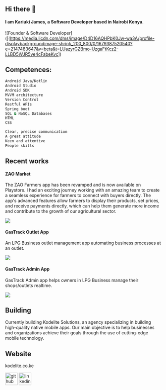 ## Hi there 👋
#### I am Kariuki James, a Software Developer based in Nairobi Kenya.
![Founder & Software Developer]([(https://media.licdn.com/dms/image/D4D16AQHPbK0Jw-wa3A/profile-displaybackgroundimage-shrink_200_800/0/1679387520540?e=2147483647&v=beta&t=LUazyrGZBmo-UzgaFtKcz2-LLBD5WJR5ye4cFabeKvc])

## Competences:
```bash
Android Java/Kotlin
Android Studio
Android SDK
MVVM architecture
Version Control
Restful APIs
Spring boot
SQL & NoSQL Databases
HTML
CSS

Clear, precise communication
A great attitude
Keen and attentive
People skills
```

## Recent works
#### ZAO Market

The ZAO Farmers app has been revamped and is now available on Playstore. I had an exciting journey working with an amazing team to create a seamless experience for farmers to connect with buyers directly. The app's advanced features allow farmers to display their products, set prices, and receive payments directly, which can help them generate more income and contribute to the growth of our agricultural sector.

<img src='https://media.licdn.com/dms/image/C4D22AQH_CF2ZB_sQTg/feedshare-shrink_800/0/1678809807061?e=1684972800&v=beta&t=CvByPiKgCthppRyc2HFNWIxnQDcbLBBMsmKbXSWryX4'>

#### GasTrack Outlet App

An LPG Business outlet management app automating business processes at an outlet.

<img src='https://media.licdn.com/dms/image/C4D22AQE3ybXwaKzIxw/feedshare-shrink_800/0/1676474468727?e=1684972800&v=beta&t=vh2415lza6_3U30-MmimEWMUoaC5raD5JSUZ3NgAKW8'>

#### GasTrack Admin App

GasTrack Admin app helps owners in LPG Business manage their shops/outlets realtime.

<img src='https://media.licdn.com/dms/image/C4D22AQFNkpAb3XxMlA/feedshare-shrink_800/0/1676447484182?e=1684972800&v=beta&t=vcFNaYNs63ruF3KSSypegRfRMkCxcJB57tC8go_B-XU'>

## Building
Currently building Kodelite Solutions, an agency specializing in building high-quality native mobile apps.
Our main objective is to help businesses and organizations achieve their goals through the use of cutting-edge mobile technology.

## Website
kodelite.co.ke 


[<img src='https://cdn.jsdelivr.net/npm/simple-icons@3.0.1/icons/github.svg' alt='github' height='40'>](https://github.com/k-wjames)  [<img src='https://cdn.jsdelivr.net/npm/simple-icons@3.0.1/icons/linkedin.svg' alt='linkedin' height='40'>](https://linkedin.com/in/kariuki-james/)  
 








